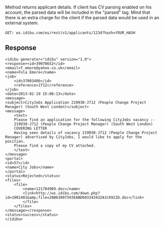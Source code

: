 <p>Method returns applicant details. If client has CV parsing enabled on his account, the parsed data will be included in the &quot;parsed&quot; tag. Mind that there is an extra charge for the client if the parsed data would be used in an external system.<br />
	<br />
	<code>GET: ws.idibu.com/ws/rest/v1/applicants/1234?hash=YOUR_HASH</code>
</p>
<h2>Response</h2>
<pre><code type="xml">&lt;idibu generator=&quot;idibu&quot; version=&quot;1.0&quot;&gt;
&lt;response&gt;&lt;id&gt;39078652&lt;/id&gt;
&lt;email&gt;f_emore@yahoo.co.uk&lt;/email&gt;
&lt;name&gt;Fola Emore&lt;/name&gt;
&lt;job&gt;
	&lt;id&gt;37003486&lt;/id&gt;
	&lt;reference&gt;J712&lt;/reference&gt;
&lt;/job&gt;
&lt;date&gt;2013-02-19 15:08:13&lt;/date&gt;
&lt;message&gt;
&lt;subject&gt;CityJobs Application 219930-J712 (People Change Project Manager) (South West London)&lt;/subject&gt;
&lt;message&gt;
	&lt;text&gt;
	Please find an application for the following CityJobs vacancy :-
	219930-J712 (People Change Project Manager) (South West London)
	COVERING LETTER
	Having seen details of vacancy 219930-J712 (People Change Project Manager) advertised by CityJobs, I would like to apply for the position.
	Please find a copy of my CV attached.
	&lt;/text&gt;
&lt;/message&gt;
&lt;portal&gt;
&lt;id&gt;57&lt;/id&gt;
&lt;name&gt;City Jobs&lt;/name&gt;
&lt;/portal&gt;
&lt;status&gt;Rejected&lt;/status&gt;
&lt;files&gt;
	&lt;file&gt;
		&lt;name&gt;121784969.doc&lt;/name&gt;
		&lt;link&gt;http://ws.idibu.com/down.php?id=1001481&amp;amp;file=28B63807593EABD603343432A1C6922D.doc&lt;/link&gt;
		&lt;/file&gt;
	&lt;/files&gt;
&lt;/message&gt;&lt;/response&gt;
&lt;status&gt;success&lt;/status&gt;
&lt;/idibu&gt;
</code></pre>
